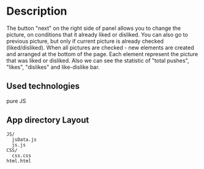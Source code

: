 # Description
The button "next" on the right side of panel allows you to change the picture,
on conditions that it already liked or disliked. You can also go to previous picture,
 but only if current picture is already checked (liked/disliked). When all pictures
  are checked - new elements are created and arranged at the bottom of the page. Each 
  element represent the picture that was liked or disliked. Also we can see 
  the statistic of "total pushes", "likes", "dislikes" and like-dislike bar.
## Used technologies
pure JS
## App directory Layout
```
JS/            
  jsData.js        
  js.js            
CSS/
  css.css
html.html
```
